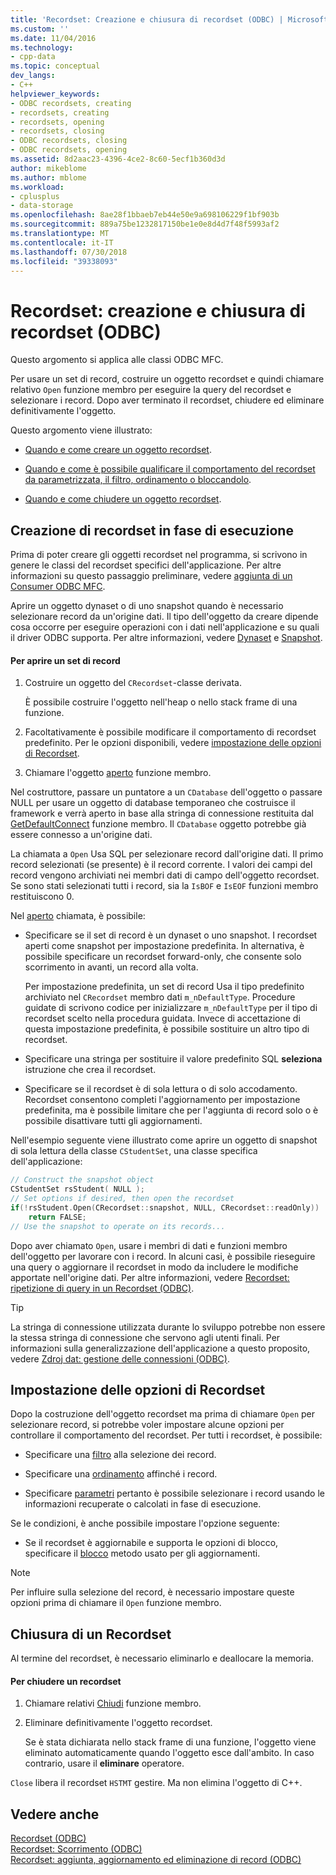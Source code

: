 ```yaml
---
title: 'Recordset: Creazione e chiusura di recordset (ODBC) | Microsoft Docs'
ms.custom: ''
ms.date: 11/04/2016
ms.technology:
- cpp-data
ms.topic: conceptual
dev_langs:
- C++
helpviewer_keywords:
- ODBC recordsets, creating
- recordsets, creating
- recordsets, opening
- recordsets, closing
- ODBC recordsets, closing
- ODBC recordsets, opening
ms.assetid: 8d2aac23-4396-4ce2-8c60-5ecf1b360d3d
author: mikeblome
ms.author: mblome
ms.workload:
- cplusplus
- data-storage
ms.openlocfilehash: 8ae28f1bbaeb7eb44e50e9a698106229f1bf903b
ms.sourcegitcommit: 889a75be1232817150be1e0e8d4d7f48f5993af2
ms.translationtype: MT
ms.contentlocale: it-IT
ms.lasthandoff: 07/30/2018
ms.locfileid: "39338093"
---
```

# <a name="recordset-creating-and-closing-recordsets-odbc"></a>Recordset: creazione e chiusura di recordset (ODBC)
Questo argomento si applica alle classi ODBC MFC.  
  
 Per usare un set di record, costruire un oggetto recordset e quindi chiamare relativo `Open` funzione membro per eseguire la query del recordset e selezionare i record. Dopo aver terminato il recordset, chiudere ed eliminare definitivamente l'oggetto.  
  
 Questo argomento viene illustrato:  
  
-   [Quando e come creare un oggetto recordset](#_core_creating_recordsets_at_run_time).  
  
-   [Quando e come è possibile qualificare il comportamento del recordset da parametrizzata, il filtro, ordinamento o bloccandolo](#_core_setting_recordset_options).  
  
-   [Quando e come chiudere un oggetto recordset](#_core_closing_a_recordset).  
  
##  <a name="_core_creating_recordsets_at_run_time"></a> Creazione di recordset in fase di esecuzione  
 Prima di poter creare gli oggetti recordset nel programma, si scrivono in genere le classi del recordset specifici dell'applicazione. Per altre informazioni su questo passaggio preliminare, vedere [aggiunta di un Consumer ODBC MFC](../../mfc/reference/adding-an-mfc-odbc-consumer.md).  
  
 Aprire un oggetto dynaset o di uno snapshot quando è necessario selezionare record da un'origine dati. Il tipo dell'oggetto da creare dipende cosa occorre per eseguire operazioni con i dati nell'applicazione e su quali il driver ODBC supporta. Per altre informazioni, vedere [Dynaset](../../data/odbc/dynaset.md) e [Snapshot](../../data/odbc/snapshot.md).  
  
#### <a name="to-open-a-recordset"></a>Per aprire un set di record  
  
1.  Costruire un oggetto del `CRecordset`-classe derivata.  
  
     È possibile costruire l'oggetto nell'heap o nello stack frame di una funzione.  
  
2.  Facoltativamente è possibile modificare il comportamento di recordset predefinito. Per le opzioni disponibili, vedere [impostazione delle opzioni di Recordset](#_core_setting_recordset_options).  
  
3.  Chiamare l'oggetto [aperto](../../mfc/reference/crecordset-class.md#open) funzione membro.  
  
 Nel costruttore, passare un puntatore a un `CDatabase` dell'oggetto o passare NULL per usare un oggetto di database temporaneo che costruisce il framework e verrà aperto in base alla stringa di connessione restituita dal [GetDefaultConnect](../../mfc/reference/crecordset-class.md#getdefaultconnect) funzione membro. Il `CDatabase` oggetto potrebbe già essere connesso a un'origine dati.  
  
 La chiamata a `Open` Usa SQL per selezionare record dall'origine dati. Il primo record selezionati (se presente) è il record corrente. I valori dei campi del record vengono archiviati nei membri dati di campo dell'oggetto recordset. Se sono stati selezionati tutti i record, sia la `IsBOF` e `IsEOF` funzioni membro restituiscono 0.  
  
 Nel [aperto](../../mfc/reference/crecordset-class.md#open) chiamata, è possibile:  
  
-   Specificare se il set di record è un dynaset o uno snapshot. I recordset aperti come snapshot per impostazione predefinita. In alternativa, è possibile specificare un recordset forward-only, che consente solo scorrimento in avanti, un record alla volta.  
  
     Per impostazione predefinita, un set di record Usa il tipo predefinito archiviato nel `CRecordset` membro dati `m_nDefaultType`. Procedure guidate di scrivono codice per inizializzare `m_nDefaultType` per il tipo di recordset scelto nella procedura guidata. Invece di accettazione di questa impostazione predefinita, è possibile sostituire un altro tipo di recordset.  
  
-   Specificare una stringa per sostituire il valore predefinito SQL **seleziona** istruzione che crea il recordset.  
  
-   Specificare se il recordset è di sola lettura o di solo accodamento. Recordset consentono completi l'aggiornamento per impostazione predefinita, ma è possibile limitare che per l'aggiunta di record solo o è possibile disattivare tutti gli aggiornamenti.  
  
 Nell'esempio seguente viene illustrato come aprire un oggetto di snapshot di sola lettura della classe `CStudentSet`, una classe specifica dell'applicazione:  
  
```cpp  
// Construct the snapshot object  
CStudentSet rsStudent( NULL );  
// Set options if desired, then open the recordset  
if(!rsStudent.Open(CRecordset::snapshot, NULL, CRecordset::readOnly))  
    return FALSE;  
// Use the snapshot to operate on its records...  
```  
  
 Dopo aver chiamato `Open`, usare i membri di dati e funzioni membro dell'oggetto per lavorare con i record. In alcuni casi, è possibile rieseguire una query o aggiornare il recordset in modo da includere le modifiche apportate nell'origine dati. Per altre informazioni, vedere [Recordset: ripetizione di query in un Recordset (ODBC)](../../data/odbc/recordset-requerying-a-recordset-odbc.md).  
  
> [!TIP]
>  La stringa di connessione utilizzata durante lo sviluppo potrebbe non essere la stessa stringa di connessione che servono agli utenti finali. Per informazioni sulla generalizzazione dell'applicazione a questo proposito, vedere [Zdroj dat: gestione delle connessioni (ODBC)](../../data/odbc/data-source-managing-connections-odbc.md).  
  
##  <a name="_core_setting_recordset_options"></a> Impostazione delle opzioni di Recordset  
 Dopo la costruzione dell'oggetto recordset ma prima di chiamare `Open` per selezionare record, si potrebbe voler impostare alcune opzioni per controllare il comportamento del recordset. Per tutti i recordset, è possibile:  
  
-   Specificare una [filtro](../../data/odbc/recordset-filtering-records-odbc.md) alla selezione dei record.  
  
-   Specificare una [ordinamento](../../data/odbc/recordset-sorting-records-odbc.md) affinché i record.  
  
-   Specificare [parametri](../../data/odbc/recordset-parameterizing-a-recordset-odbc.md) pertanto è possibile selezionare i record usando le informazioni recuperate o calcolati in fase di esecuzione.  
  
 Se le condizioni, è anche possibile impostare l'opzione seguente:  
  
-   Se il recordset è aggiornabile e supporta le opzioni di blocco, specificare il [blocco](../../data/odbc/recordset-locking-records-odbc.md) metodo usato per gli aggiornamenti.  
  
> [!NOTE]
>  Per influire sulla selezione del record, è necessario impostare queste opzioni prima di chiamare il `Open` funzione membro.  
  
##  <a name="_core_closing_a_recordset"></a> Chiusura di un Recordset  
 Al termine del recordset, è necessario eliminarlo e deallocare la memoria.  
  
#### <a name="to-close-a-recordset"></a>Per chiudere un recordset  
  
1.  Chiamare relativi [Chiudi](../../mfc/reference/crecordset-class.md#close) funzione membro.  
  
2.  Eliminare definitivamente l'oggetto recordset.  
  
     Se è stata dichiarata nello stack frame di una funzione, l'oggetto viene eliminato automaticamente quando l'oggetto esce dall'ambito. In caso contrario, usare il **eliminare** operatore.  
  
 `Close` libera il recordset `HSTMT` gestire. Ma non elimina l'oggetto di C++.  
  
## <a name="see-also"></a>Vedere anche  
 [Recordset (ODBC)](../../data/odbc/recordset-odbc.md)   
 [Recordset: Scorrimento (ODBC)](../../data/odbc/recordset-scrolling-odbc.md)   
 [Recordset: aggiunta, aggiornamento ed eliminazione di record (ODBC)](../../data/odbc/recordset-adding-updating-and-deleting-records-odbc.md)